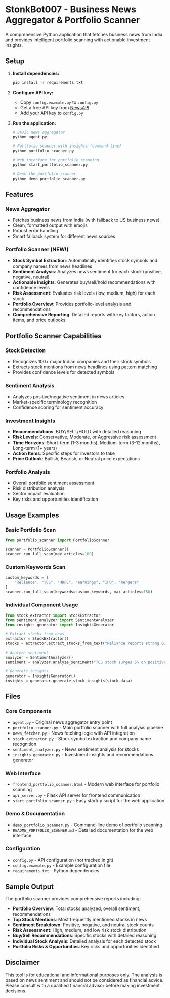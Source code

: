 # StonkBot007 - Business News Aggregator & Portfolio Scanner

A comprehensive Python application that fetches business news from India and provides intelligent portfolio scanning with actionable investment insights.

## Setup

1. **Install dependencies:**
   ```bash
   pip install -r requirements.txt
   ```

2. **Configure API key:**
   - Copy `config.example.py` to `config.py`
   - Get a free API key from [NewsAPI](https://newsapi.org/)
   - Add your API key to `config.py`

3. **Run the application:**
   ```bash
   # Basic news aggregator
   python agent.py
   
   # Portfolio scanner with insights (command-line)
   python portfolio_scanner.py
   
   # Web interface for portfolio scanning
   python start_portfolio_scanner.py
   
   # Demo the portfolio scanner
   python demo_portfolio_scanner.py
   ```

## Features

### News Aggregator
- Fetches business news from India (with fallback to US business news)
- Clean, formatted output with emojis
- Robust error handling
- Smart fallback system for different news sources

### Portfolio Scanner (NEW!)
- **Stock Symbol Extraction**: Automatically identifies stock symbols and company names from news headlines
- **Sentiment Analysis**: Analyzes news sentiment for each stock (positive, negative, neutral)
- **Actionable Insights**: Generates buy/sell/hold recommendations with confidence levels
- **Risk Assessment**: Evaluates risk levels (low, medium, high) for each stock
- **Portfolio Overview**: Provides portfolio-level analysis and recommendations
- **Comprehensive Reporting**: Detailed reports with key factors, action items, and price outlooks

## Portfolio Scanner Capabilities

### Stock Detection
- Recognizes 100+ major Indian companies and their stock symbols
- Extracts stock mentions from news headlines using pattern matching
- Provides confidence levels for detected symbols

### Sentiment Analysis
- Analyzes positive/negative sentiment in news articles
- Market-specific terminology recognition
- Confidence scoring for sentiment accuracy

### Investment Insights
- **Recommendations**: BUY/SELL/HOLD with detailed reasoning
- **Risk Levels**: Conservative, Moderate, or Aggressive risk assessment
- **Time Horizons**: Short-term (1-3 months), Medium-term (3-12 months), Long-term (1+ years)
- **Action Items**: Specific steps for investors to take
- **Price Outlook**: Bullish, Bearish, or Neutral price expectations

### Portfolio Analysis
- Overall portfolio sentiment assessment
- Risk distribution analysis
- Sector impact evaluation
- Key risks and opportunities identification

## Usage Examples

### Basic Portfolio Scan
```python
from portfolio_scanner import PortfolioScanner

scanner = PortfolioScanner()
scanner.run_full_scan(max_articles=100)
```

### Custom Keywords Scan
```python
custom_keywords = [
    "Reliance", "TCS", "HDFC", "earnings", "IPO", "mergers"
]
scanner.run_full_scan(keywords=custom_keywords, max_articles=150)
```

### Individual Component Usage
```python
from stock_extractor import StockExtractor
from sentiment_analyzer import SentimentAnalyzer
from insights_generator import InsightsGenerator

# Extract stocks from news
extractor = StockExtractor()
stocks = extractor.extract_stocks_from_text("Reliance reports strong Q3 results")

# Analyze sentiment
analyzer = SentimentAnalyzer()
sentiment = analyzer.analyze_sentiment("TCS stock surges 5% on positive earnings")

# Generate insights
generator = InsightsGenerator()
insights = generator.generate_stock_insights(stock_data)
```

## Files

### Core Components
- `agent.py` - Original news aggregator entry point
- `portfolio_scanner.py` - Main portfolio scanner with full analysis pipeline
- `news_fetcher.py` - News fetching logic with API integration
- `stock_extractor.py` - Stock symbol extraction and company name recognition
- `sentiment_analyzer.py` - News sentiment analysis for stocks
- `insights_generator.py` - Investment insights and recommendations generator

### Web Interface
- `frontend_portfolio_scanner.html` - Modern web interface for portfolio scanning
- `api_server.py` - Flask API server for frontend communication
- `start_portfolio_scanner.py` - Easy startup script for the web application

### Demo & Documentation
- `demo_portfolio_scanner.py` - Command-line demo of portfolio scanning
- `README_PORTFOLIO_SCANNER.md` - Detailed documentation for the web interface

### Configuration
- `config.py` - API configuration (not tracked in git)
- `config.example.py` - Example configuration file
- `requirements.txt` - Python dependencies

## Sample Output

The portfolio scanner provides comprehensive reports including:

- **Portfolio Overview**: Total stocks analyzed, overall sentiment, recommendations
- **Top Stock Mentions**: Most frequently mentioned stocks in news
- **Sentiment Breakdown**: Positive, negative, and neutral stock counts
- **Risk Assessment**: High, medium, and low risk stock distribution
- **Buy/Sell Recommendations**: Specific stocks with detailed reasoning
- **Individual Stock Analysis**: Detailed analysis for each detected stock
- **Portfolio Risks & Opportunities**: Key risks and opportunities identified

## Disclaimer

This tool is for educational and informational purposes only. The analysis is based on news sentiment and should not be considered as financial advice. Please consult with a qualified financial advisor before making investment decisions.
